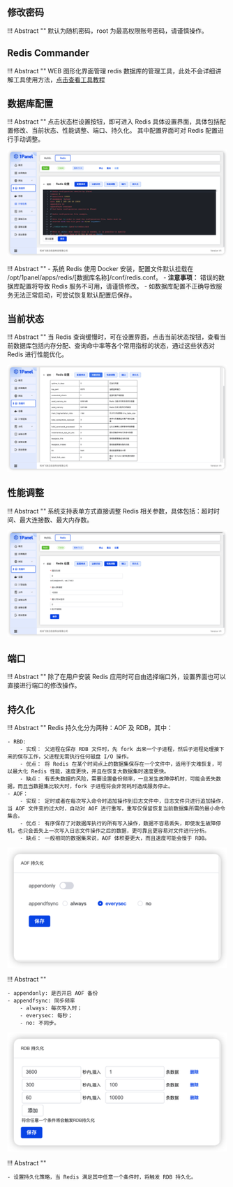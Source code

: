 ## 修改密码

!!! Abstract ""
    默认为随机密码，root 为最高权限账号密码，请谨慎操作。

## Redis Commander

!!! Abstract ""
    WEB 图形化界面管理 redis 数据库的管理工具，此处不会详细讲解工具使用方法，[点击查看工具教程](http://joeferner.github.io/redis-commander/)

## 数据库配置

!!! Abstract ""
    点击状态栏设置按钮，即可进入 Redis 具体设置界面，具体包括配置修改、当前状态、性能调整、端口、持久化。
    其中配置界面可对 Redis 配置进行手动调整。

![img.png](../../img/databases/redis_conf.png)

!!! Abstract ""
    - 系统 Redis 使用 Docker 安装，配置文件默认挂载在 /opt/1panel/apps/redis/[数据库名称]/conf/redis.conf。
    - **注意事项：** 错误的数据库配置将导致 Redis 服务不可用，请谨慎修改。
    - 如数据库配置不正确导致服务无法正常启动，可尝试恢复默认配置后保存。

## 当前状态

!!! Abstract ""
    当 Redis 查询缓慢时，可在设置界面，点击当前状态按钮，查看当前数据库包括内存分配、查询命中率等各个常用指标的状态，通过这些状态对 Redis 进行性能优化。

![img.png](../../img/databases/redis_status.png)

## 性能调整

!!! Abstract ""
    系统支持表单方式直接调整 Redis 相关参数，具体包括：超时时间、最大连接数、最大内存数。

![img.png](../../img/databases/redis_variables.png)

## 端口

!!! Abstract ""
    除了在用户安装 Redis 应用时可自由选择端口外，设置界面也可以直接进行端口的修改操作。

## 持久化

!!! Abstract ""
    Redis 持久化分为两种：AOF 及 RDB，其中：
    
    - RBD: 
        - 实现： 父进程在保存 RDB 文件时，先 fork 出来一个子进程，然后子进程处理接下来的保存工作，父进程无需执行任何磁盘 I/O 操作。
        - 优点： 将 Redis 在某个时间点上的数据集保存在一个文件中，适用于灾难恢复，可以最大化 Redis 性能，速度更快，并且在恢复大数据集时速度更快。
        - 缺点： 有丢失数据的风险，需要设置备份频率，一旦发生故障停机时，可能会丢失数据，而且当数据集比较大时，fork 子进程将会非常耗时造成服务停止。
    - AOF：
        - 实现： 定时或者在每次写入命令时追加操作到日志文件中，日志文件只进行追加操作，当 AOF 文件变的过大时，自动对 AOF 进行重写，重写仅保留恢复当前数据集所需的最小命令集合。
        - 优点： 有序保存了对数据库执行的所有写入操作，数据不容易丢失，即使发生故障停机，也只会丢失上一次写入日志文件操作之后的数据，更可靠且更容易对文件进行分析。
        - 缺点： 一般相同的数据集来说，AOF 体积要更大，而且速度可能会慢于 RDB。

![img.png](../../img/databases/redis_backup_aof.png)

!!! Abstract ""

    - appendonly: 是否开启 AOF 备份
    - appendfsync: 同步频率
        - always: 每次写入时；
        - everysec: 每秒；
        - no: 不同步。

![img.png](../../img/databases/redis_backup_rdb.png)

!!! Abstract ""

    - 设置持久化策略，当 Redis 满足其中任意一个条件时，将触发 RDB 持久化。 